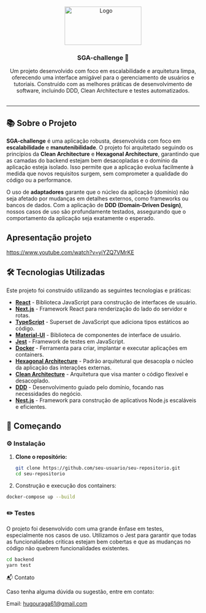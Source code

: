 <!-- PROJECT -->
<br />
<p align="center">

  <img src="https://igamingbrazil.com/wp-content/uploads/2022/07/Logo-SGA-Bruno-Baima-1024x432.jpeg" alt="Logo" width="200" height="100">

  <h3 align="center">SGA-challenge 🚀</h3>

  <p align="center">
    Um projeto desenvolvido com foco em escalabilidade e arquitetura limpa, oferecendo uma interface amigável para o gerenciamento de usuários e tutoriais. Construído com as melhores práticas de desenvolvimento de software, incluindo DDD, Clean Architecture e testes automatizados.
    <br />
    <br />
  </p>
</p>

---

## 📚 Sobre o Projeto

**SGA-challenge** é uma aplicação robusta, desenvolvida com foco em **escalabilidade** e **manutenibilidade**. O projeto foi arquitetado seguindo os princípios da **Clean Architecture** e **Hexagonal Architecture**, garantindo que as camadas do backend estejam bem desacopladas e o domínio da aplicação esteja isolado. Isso permite que a aplicação evolua facilmente à medida que novos requisitos surgem, sem comprometer a qualidade do código ou a performance.

O uso de **adaptadores** garante que o núcleo da aplicação (domínio) não seja afetado por mudanças em detalhes externos, como frameworks ou bancos de dados. Com a aplicação de **DDD (Domain-Driven Design)**, nossos casos de uso são profundamente testados, assegurando que o comportamento da aplicação seja exatamente o esperado.

## Apresentação projeto

https://www.youtube.com/watch?v=yiYZQ7VMrKE

## 🛠️ Tecnologias Utilizadas

Este projeto foi construído utilizando as seguintes tecnologias e práticas:

- **[React](https://reactjs.org/)** - Biblioteca JavaScript para construção de interfaces de usuário.
- **[Next.js](https://nextjs.org/)** - Framework React para renderização do lado do servidor e rotas.
- **[TypeScript](https://www.typescriptlang.org/)** - Superset de JavaScript que adiciona tipos estáticos ao código.
- **[Material-UI](https://mui.com/material-ui/react-modal/)** - Biblioteca de componentes de interface de usuário.
- **[Jest](https://jestjs.io/pt-BR/)** - Framework de testes em JavaScript.
- **[Docker](https://www.docker.com/)** - Ferramenta para criar, implantar e executar aplicações em containers.
- **[Hexagonal Architecture](https://alistair.cockburn.us/hexagonal-architecture/)** - Padrão arquitetural que desacopla o núcleo da aplicação das interações externas.
- **[Clean Architecture](https://blog.cleancoder.com/uncle-bob/2012/08/13/the-clean-architecture.html)** - Arquitetura que visa manter o código flexível e desacoplado.
- **[DDD](https://martinfowler.com/bliki/DomainDrivenDesign.html)** - Desenvolvimento guiado pelo domínio, focando nas necessidades do negócio.
- **[Nest.js](https://nestjs.com/)** - Framework para construção de aplicativos Node.js escaláveis e eficientes.

## 🚀 Começando

### ⚙️ Instalação

1. **Clone o repositório:**
   ```bash
   git clone https://github.com/seu-usuario/seu-repositorio.git
   cd seu-repositorio
   
2.	Construção e execução dos containers:

   ```bash
   docker-compose up --build
   ```

### ✏️ Testes

O projeto foi desenvolvido com uma grande ênfase em testes, especialmente nos casos de uso. Utilizamos o Jest para garantir que todas as funcionalidades críticas estejam bem cobertas e que as mudanças no código não quebrem funcionalidades existentes.

   ```bash
  cd backend
  yarn test
   ```

📬 Contato

Caso tenha alguma dúvida ou sugestão, entre em contato:

Email: hugouraga61@gmail.com
